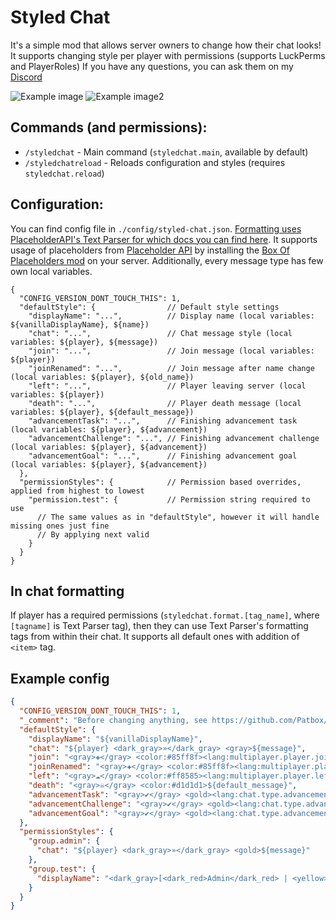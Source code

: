 # Styled Chat
It's a simple mod that allows server owners to change how their chat looks!
It supports changing style per player with permissions (supports LuckPerms and PlayerRoles)
If you have any questions, you can ask them on my [Discord](https://discord.com/invite/AbqPPppgrd)

![Example image](https://i.imgur.com/y0KGyVT.png)
![Example image2](https://i.imgur.com/ObepOhW.png)


## Commands (and permissions):
- `/styledchat` - Main command (`styledchat.main`, available by default)
- `/styledchatreload` - Reloads configuration and styles (requires `styledchat.reload`)

## Configuration:
You can find config file in `./config/styled-chat.json`.
[Formatting uses PlaceholderAPI's Text Parser for which docs you can find here](https://github.com/Patbox/FabricPlaceholderAPI/blob/1.17/TEXT_FORMATTING.md).
It supports usage of placeholders from [Placeholder API](https://github.com/Patbox/FabricPlaceholderAPI/wiki) by installing the [Box Of Placeholders mod](https://modrinth.com/mod/BoxOfPlaceholders) on your server.
Additionally, every message type has few own local variables.

```json5
{
  "CONFIG_VERSION_DONT_TOUCH_THIS": 1,
  "defaultStyle": {                // Default style settings
    "displayName": "...",          // Display name (local variables: ${vanillaDisplayName}, ${name})
    "chat": "...",                 // Chat message style (local variables: ${player}, ${message})
    "join": "...",                 // Join message (local variables: ${player})
    "joinRenamed": "...",          // Join message after name change (local variables: ${player}, ${old_name})
    "left": "...",                 // Player leaving server (local variables: ${player})
    "death": "...",                // Player death message (local variables: ${player}, ${default_message})
    "advancementTask": "...",      // Finishing advancement task (local variables: ${player}, ${advancement})
    "advancementChallenge": "...", // Finishing advancement challenge (local variables: ${player}, ${advancement})
    "advancementGoal": "...",      // Finishing advancement goal (local variables: ${player}, ${advancement})
  },
  "permissionStyles": {            // Permission based overrides, applied from highest to lowest
    "permission.test": {           // Permission string required to use
      // The same values as in "defaultStyle", however it will handle missing ones just fine
      // By applying next valid 
    }
  }
}
```

## In chat formatting
If player has a required permissions (`styledchat.format.[tag_name]`, where `[tagname]` is Text Parser tag), then they can use Text Parser's formatting tags from within their chat.
It supports all default ones with addition of `<item>` tag.


## Example config
```json 
{
  "CONFIG_VERSION_DONT_TOUCH_THIS": 1,
  "_comment": "Before changing anything, see https://github.com/Patbox/StyledChat#configuration",
  "defaultStyle": {
    "displayName": "${vanillaDisplayName}",
    "chat": "${player} <dark_gray>»</dark_gray> <gray>${message}",
    "join": "<gray>✚</gray> <color:#85ff8f><lang:multiplayer.player.joined:'${player}'>",
    "joinRenamed": "<gray>✚</gray> <color:#85ff8f><lang:multiplayer.player.joined.renamed:'${player}':'${old_name}'>",
    "left": "<gray>☁</gray> <color:#ff8585><lang:multiplayer.player.left:'${player}'>",
    "death": "<gray>☠</gray> <color:#d1d1d1>${default_message}",
    "advancementTask": "<gray>✔</gray> <gold><lang:chat.type.advancement.task:'${player}':'${advancement}'>",
    "advancementChallenge": "<gray>✔</gray> <gold><lang:chat.type.advancement.challenge:'${player}':'${advancement}'>",
    "advancementGoal": "<gray>✔</gray> <gold><lang:chat.type.advancement.goal:'${player}':'${advancement}'>"
  },
  "permissionStyles": {
    "group.admin": {
      "chat": "${player} <dark_gray>»</dark_gray> <gold>${message}"
    },
    "group.test": {
      "displayName": "<dark_gray>[<dark_red>Admin</dark_red> | <yellow>%player:playtime%</yellow>]</dark_gray> <red>${vanillaDisplayName}</red>"
    }
  }
}
```
